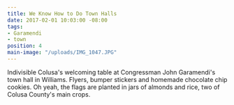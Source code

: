 ```yaml
---
title: We Know How to Do Town Halls
date: 2017-02-01 10:03:00 -08:00
tags:
- Garamendi
- town
position: 4
main-image: "/uploads/IMG_1047.JPG"
---
```


Indivisible Colusa's welcoming table at Congressman John Garamendi's town hall in Williams. Flyers, bumper stickers and homemade chocolate chip cookies. Oh yeah, the flags are planted in jars of almonds and rice, two of Colusa County's main crops. 